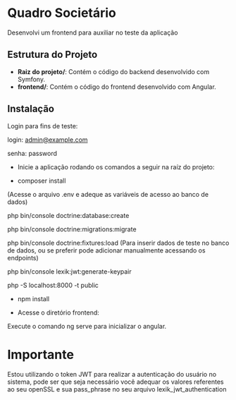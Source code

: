 # Quadro Societário

Desenvolvi um frontend para auxiliar no teste da aplicação

## Estrutura do Projeto

- **Raiz do projeto/**: Contém o código do backend desenvolvido com Symfony.
- **frontend/**: Contém o código do frontend desenvolvido com Angular.

## Instalação

Login para fins de teste:

login: admin@example.com

senha: password

- Inicie a aplicação rodando os comandos a seguir na raíz do projeto:

- composer install

(Acesse o arquivo .env e adeque as variáveis de acesso ao banco de dados)

php bin/console doctrine:database:create

php bin/console doctrine:migrations:migrate

php bin/console doctrine:fixtures:load (Para inserir dados de teste no banco de dados, ou se preferir pode adicionar manualmente acessando os endpoints)

php bin/console lexik:jwt:generate-keypair

php -S localhost:8000 -t public

- npm install

- Acesse o diretório frontend:

Execute o comando ng serve para inicializar o angular.

# Importante 
Estou utilizando o token JWT para realizar a autenticação do usuário no sistema, pode ser que seja necessário você adequar os valores referentes ao seu openSSL e sua pass_phrase no seu arquivo lexik_jwt_authentication
